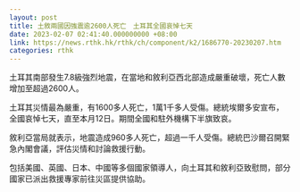 ```yaml
---
layout: post
title: 土敘兩國因強震逾2600人死亡　土耳其全國哀悼七天
date: 2023-02-07 02:41:40.000000000 +08:00
link: https://news.rthk.hk/rthk/ch/component/k2/1686770-20230207.htm
categories: rthk
---
```


土耳其南部發生7.8級強烈地震，在當地和敘利亞西北部造成嚴重破壞，死亡人數增加至超過2600人。

土耳其災情最為嚴重，有1600多人死亡，1萬1千多人受傷。總統埃爾多安宣布，全國哀悼七天，直至本月12日。期間全國和駐外機構下半旗致哀。

敘利亞當局就表示，地震造成960多人死亡，超過一千人受傷。總統巴沙爾召開緊急內閣會議，評估災情和討論救援行動。

包括美國、英國、日本、中國等多個國家領導人，向土耳其和敘利亞致慰問，部分國家已派出救援專家前往災區提供協助。
